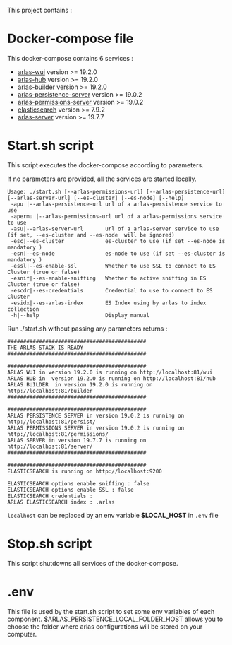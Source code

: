 This project contains :

# Docker-compose file
This docker-compose contains 6 services :
- [arlas-wui](https://github.com/gisaia/ARLAS-wui) version >= 19.2.0
- [arlas-hub](https://github.com/gisaia/ARLAS-wui-hub) version >= 19.2.0
- [arlas-builder](https://github.com/gisaia/ARLAS-wui-builder) version >= 19.2.0
- [arlas-persistence-server](https://github.com/gisaia/ARLAS-persistence) version >= 19.0.2
- [arlas-permissions-server](https://github.com/gisaia/ARLAS-permissions) version >= 19.0.2
- [elasticsearch](https://github.com/elastic/elasticsearch) version >= 7.9.2
- [arlas-server](https://github.com/gisaia/ARLAS-server) version >= 19.7.7

# Start.sh script
This script executes the docker-compose according to parameters.

If no parameters are provided, all the services are started locally.

````
Usage: ./start.sh [--arlas-permissions-url] [--arlas-persistence-url] [--arlas-server-url] [--es-cluster] [--es-node] [--help]
 -apu |--arlas-persistence-url url of a arlas-persistence service to use
 -apermu |--arlas-permissions-url url of a arlas-permissions service to use
 -asu|--arlas-server-url       url of a arlas-server service to use (if set, --es-cluster and --es-node  will be ignored)
 -esc|--es-cluster             es-cluster to use (if set --es-node is mandatory )
 -esn|--es-node                es-node to use (if set --es-cluster is mandatory ) 
 -essl|--es-enable-ssl         Whether to use SSL to connect to ES Cluster (true or false)
 -esnif|--es-enable-sniffing   Whether to active sniffing in ES Cluster (true or false)
 -escdr|--es-credentials       Credential to use to connect to ES Cluster
 -esidx|--es-arlas-index       ES Index using by arlas to index collection
 -h|--help                     Display manual 
 ````

Run ./start.sh without passing any parameters returns :

````
############################################
THE ARLAS STACK IS READY
############################################
                                            
############################################
ARLAS WUI in version 19.2.0 is running on http://localhost:81/wui
ARLAS HUB in  version 19.2.0 is running on http://localhost:81/hub
ARLAS BUILDER  in version 19.2.0 is running on http://localhost:81/builder
############################################
                                            
############################################
ARLAS PERSISTENCE SERVER in version 19.0.2 is running on http://localhost:81/persist/
ARLAS PERMISSIONS SERVER in version 19.0.2 is running on http://localhost:81/permissions/
ARLAS SERVER in version 19.7.7 is running on http://localhost:81/server/
############################################
                                            
############################################
ELASTICSEARCH is running on http://localhost:9200

ELASTICSEARCH options enable sniffing : false
ELASTICSEARCH options enable SSL : false
ELASTICSEARCH credentials :
ARLAS ELASTICSEARCH index : .arlas
````
```localhost``` can be replaced by an env variable __$LOCAL_HOST__ in `.env` file

# Stop.sh script
This script shutdowns all services of the docker-compose.

# .env
This file is used by the start.sh script to set some env variables of each component.
$ARLAS_PERSISTENCE_LOCAL_FOLDER_HOST allows you to choose the folder where arlas configurations will be stored on your computer.
